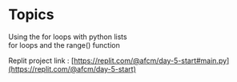# Topics  

Using the for loops with python lists  
for loops and the range() function  

Replit project link : [https://replit.com/@afcm/day-5-start#main.py](https://replit.com/@afcm/day-5-start)
